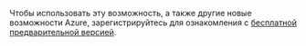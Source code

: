 Чтобы использовать эту возможность, а также другие новые возможности Azure, зарегистрируйтесь для ознакомления с [бесплатной предварительной версией](https://account.windowsazure.com/PreviewFeatures).

<!---HONumber=62-->